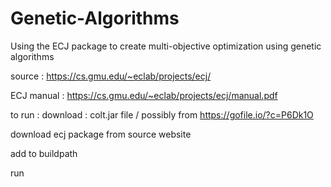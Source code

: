 # Genetic-Algorithms

Using the ECJ package to create multi-objective optimization using genetic algorithms

source : https://cs.gmu.edu/~eclab/projects/ecj/

ECJ manual : https://cs.gmu.edu/~eclab/projects/ecj/manual.pdf

to run :
download : colt.jar file / possibly from https://gofile.io/?c=P6Dk1O

download ecj package from source website

add to buildpath

run
